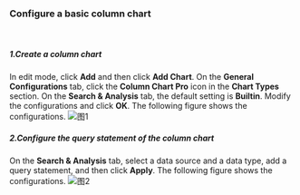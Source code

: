 ### Configure a basic column chart

<br/>

##### 1.Create a column chart

In edit mode, click **Add** and then click **Add Chart**. On the **General Configurations** tab, click the **Column Chart Pro** icon in the **Chart Types** section.
On the **Search & Analysis** tab, the default setting is **Builtin**. Modify the configurations and click **OK**.
The following figure shows the configurations.
![图1](/img/src/en/visulization/barPro/barPro1.png)

##### 2.Configure the query statement of the column chart

On the **Search & Analysis** tab, select a data source and a data type, add a query statement, and then click **Apply**. The following figure shows the configurations.
![图2](/img/src/en/visulization/barPro/barPro2.png)
